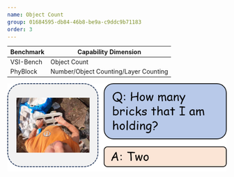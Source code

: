 ```yaml
---
name: Object Count
group: 01684595-db84-46b8-be9a-c9ddc9b71183
order: 3
---
```


<div class="row">
<div class="col-8">

| **Benchmark** | **Capability Dimension**              |
| ------------- | ------------------------------------- |
| VSI-Bench     | Object Count                          |
| PhyBlock      | Number/Object Counting/Layer Counting |

</div>

<div class="col-4">

![alt text](objectCount.png)

</div>

</div>
